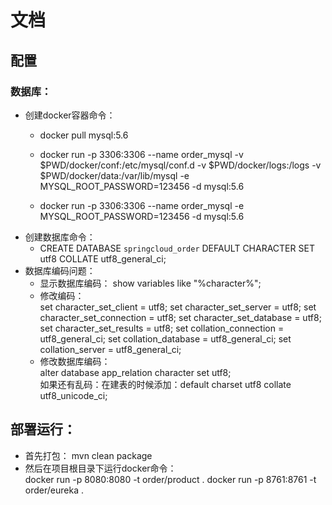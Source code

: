 # 文档

## 配置
### 数据库：  
- 创建docker容器命令：
    - docker pull mysql:5.6

    - docker run -p 3306:3306 --name order_mysql -v $PWD/docker/conf:/etc/mysql/conf.d -v $PWD/docker/logs:/logs -v $PWD/docker/data:/var/lib/mysql -e MYSQL_ROOT_PASSWORD=123456 -d mysql:5.6
    - docker run -p 3306:3306 --name order_mysql   -e MYSQL_ROOT_PASSWORD=123456 -d mysql:5.6
- 创建数据库命令：
    - CREATE DATABASE `springcloud_order` DEFAULT CHARACTER SET utf8 COLLATE utf8_general_ci;
- 数据库编码问题：
    - 显示数据库编码：
show variables like "%character%";
    - 修改编码：  
set character_set_client = utf8;
set character_set_server = utf8;
set character_set_connection = utf8;
set character_set_database = utf8;
set character_set_results = utf8;
set collation_connection = utf8_general_ci;
set collation_database = utf8_general_ci;
set collation_server = utf8_general_ci;
    - 修改数据库编码：  
alter database app_relation character set utf8;   
如果还有乱码：在建表的时候添加：default charset utf8 collate utf8_unicode_ci;

## 部署运行：
- 首先打包：
mvn clean package
- 然后在项目根目录下运行docker命令：  
docker run -p 8080:8080 -t order/product .
docker run -p 8761:8761 -t order/eureka .